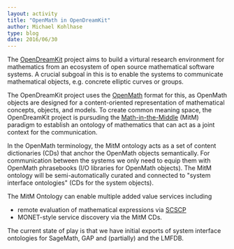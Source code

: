 ```yaml
---
layout: activity
title: "OpenMath in OpenDreamKit"
author: Michael Kohlhase
type: blog
date: 2016/06/30
---
```


The [OpenDreamKit](http://opendreamkit.org) project aims to build a virtural research environment for 
mathematics from an ecosystem of open source mathematical software systems. A crucial subgoal in this 
is to enable the systems to communicate mathematical objects, e.g. concrete elliptic curves or groups. 

The OpenDreamKit project uses the [OpenMath](http://openmath.org) format for this, as OpenMath objects are 
designed for a content-oriented representation of mathematical concepts, objects, and models. To create 
common meaning space, the OpenDreamKit project is pursuding the 
[Math-in-the-Middle](https://github.com/OpenDreamKit/OpenDreamKit/blob/master/WP6/CICM2016/published.pdf) (MitM)
paradigm to establish an ontology of mathematics that can act as a joint context for the communication. 

In the OpenMath terminology, the MitM ontology acts as a set of content dictionaries (CDs) that anchor the OpenMath 
objects semantically. For communication between the systems we only need to equip them with OpenMath phrasebooks 
(I/O libraries for OpenMath objects). The MitM ontology will be semi-automatically curated and connected to 
"system interface ontologies" (CDs for the system objects). 

The MitM Ontology can enable multiple added value services including 
* remote evaluation of mathematical expressions via 
  [SCSCP](http://www.sciencedirect.com/science/article/pii/S0747717111002124)
* MONET-style service discovery via the MitM CDs. 

The current state of play is that we have initial exports of system interface ontologies for 
SageMath, GAP and (partially) and the LMFDB. 
